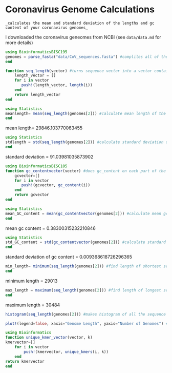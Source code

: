 # Coronavirus Genome Calculations
    _calculates the mean and standard deviation of the lengths and gc content of your coronavirus genomes_   

I downloaded the coronavirus geneomes from NCBI
(see `data/data.md` for more details)

```julia
using BioinformaticsBISC195
genomes = parse_fasta("data/CoV_sequences.fasta") #compliles all of the genomes into 2 vectors (second vector contains sequences)
end
```

```julia
function seq_length(vector) #turns sequence vector into a vector containing the sequence lengths 
    length_vector = []
    for i in vector
       push!(length_vector, length(i))
    end
    return length_vector
end
```

```julia
using Statistics
meanlength= mean(seq_length(genomes[2])) #calculate mean length of the genomes
end
```
mean length= 29846.103770063455

```julia
using Statistics
stdlength = std(seq_length(genomes[2])) #calculate standard deviation of the genome lengths
end
```
standard deviation = 91.03981035873902

```julia
using BioinformaticsBISC105
function gc_contentvector(vector) #does gc_content on each part of the vector (becasue gc_content only accepts strings)
    gcvector=[]
    for i in vector
       push!(gcvector, gc_content(i)) 
    end
    return gcvector
end
```

```julia
using Statistics
mean_GC_content = mean(gc_contentvector(genomes[2])) #calculate mean gc content of all of the sequences
end
```
mean gc content = 0.38300315232210846

```julia
using Statistics
std_GC_content = std(gc_contentvector(genomes[2])) #calculate standard deviation of gc contents of all of the sequences
end
```
standard deviation of gc content = 0.009368618726296365

```julia
min_length= minimum(seq_length(genomes[2])) #find length of shortest sequence
end
```
minimum length = 29013

```julia
max_length = maximum(seq_length(genomes[2])) #find length of longest sequence
end
```
maximum length = 30484

```julia
histogram(seq_length(genomes[2])) #makes histogram of all the sequence lengths of the cov genomes
```
```julia
plot!(legend=false, xaxis="Genome Length", yaxis="Number of Genomes") #remove the legend from the graph and creates axis labels
```

```julia
using Bioinformatics 
function unique_kmer_vector(vector, k) 
kmervector=[]
    for i in vector
        push!(kmervector, unique_kmers(i, k))
    end
return kmervector
end 
```
